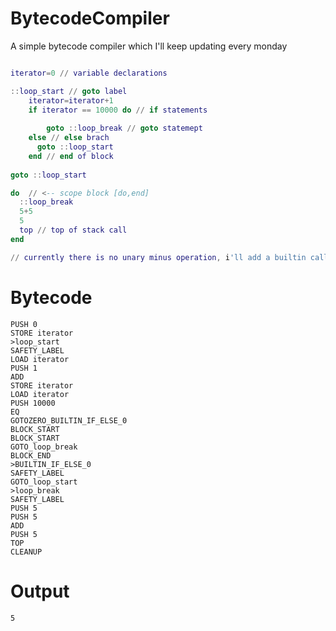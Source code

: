 # BytecodeCompiler

A simple bytecode compiler which I'll keep updating every monday


```lua

iterator=0 // variable declarations 

::loop_start // goto label
    iterator=iterator+1 
    if iterator == 10000 do // if statements 
        
        goto ::loop_break // goto statemept
    else // else brach
      goto ::loop_start
    end // end of block
    
goto ::loop_start

do  // <-- scope block [do,end]
  ::loop_break
  5+5
  5
  top // top of stack call
end

// currently there is no unary minus operation, i'll add a builtin called neg() for that in the near future
```

# Bytecode

```
PUSH 0
STORE iterator
>loop_start
SAFETY_LABEL
LOAD iterator
PUSH 1
ADD
STORE iterator
LOAD iterator
PUSH 10000
EQ
GOTOZERO_BUILTIN_IF_ELSE_0
BLOCK_START
BLOCK_START
GOTO_loop_break
BLOCK_END
>BUILTIN_IF_ELSE_0
SAFETY_LABEL
GOTO_loop_start
>loop_break
SAFETY_LABEL
PUSH 5
PUSH 5
ADD
PUSH 5
TOP
CLEANUP
```

# Output

```
5
```


